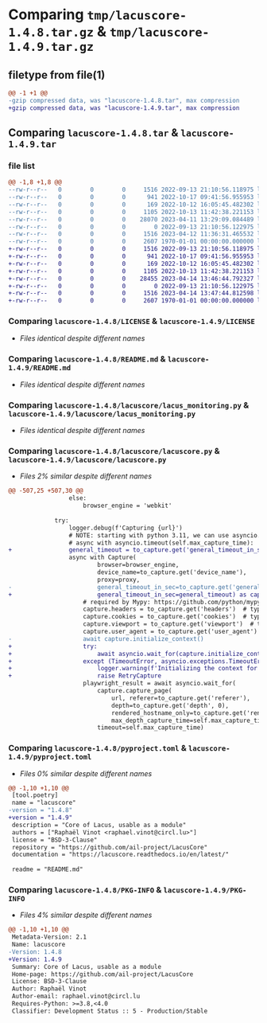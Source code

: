 # Comparing `tmp/lacuscore-1.4.8.tar.gz` & `tmp/lacuscore-1.4.9.tar.gz`

## filetype from file(1)

```diff
@@ -1 +1 @@
-gzip compressed data, was "lacuscore-1.4.8.tar", max compression
+gzip compressed data, was "lacuscore-1.4.9.tar", max compression
```

## Comparing `lacuscore-1.4.8.tar` & `lacuscore-1.4.9.tar`

### file list

```diff
@@ -1,8 +1,8 @@
--rw-r--r--   0        0        0     1516 2022-09-13 21:10:56.118975 lacuscore-1.4.8/LICENSE
--rw-r--r--   0        0        0      941 2022-10-17 09:41:56.955953 lacuscore-1.4.8/README.md
--rw-r--r--   0        0        0      169 2022-10-12 16:05:45.482302 lacuscore-1.4.8/lacuscore/__init__.py
--rw-r--r--   0        0        0     1105 2022-10-13 11:42:38.221153 lacuscore-1.4.8/lacuscore/lacus_monitoring.py
--rw-r--r--   0        0        0    28070 2023-04-11 13:29:09.084489 lacuscore-1.4.8/lacuscore/lacuscore.py
--rw-r--r--   0        0        0        0 2022-09-13 21:10:56.122975 lacuscore-1.4.8/lacuscore/py.typed
--rw-r--r--   0        0        0     1516 2023-04-12 11:36:31.465532 lacuscore-1.4.8/pyproject.toml
--rw-r--r--   0        0        0     2607 1970-01-01 00:00:00.000000 lacuscore-1.4.8/PKG-INFO
+-rw-r--r--   0        0        0     1516 2022-09-13 21:10:56.118975 lacuscore-1.4.9/LICENSE
+-rw-r--r--   0        0        0      941 2022-10-17 09:41:56.955953 lacuscore-1.4.9/README.md
+-rw-r--r--   0        0        0      169 2022-10-12 16:05:45.482302 lacuscore-1.4.9/lacuscore/__init__.py
+-rw-r--r--   0        0        0     1105 2022-10-13 11:42:38.221153 lacuscore-1.4.9/lacuscore/lacus_monitoring.py
+-rw-r--r--   0        0        0    28455 2023-04-14 13:46:44.792327 lacuscore-1.4.9/lacuscore/lacuscore.py
+-rw-r--r--   0        0        0        0 2022-09-13 21:10:56.122975 lacuscore-1.4.9/lacuscore/py.typed
+-rw-r--r--   0        0        0     1516 2023-04-14 13:47:44.812598 lacuscore-1.4.9/pyproject.toml
+-rw-r--r--   0        0        0     2607 1970-01-01 00:00:00.000000 lacuscore-1.4.9/PKG-INFO
```

### Comparing `lacuscore-1.4.8/LICENSE` & `lacuscore-1.4.9/LICENSE`

 * *Files identical despite different names*

### Comparing `lacuscore-1.4.8/README.md` & `lacuscore-1.4.9/README.md`

 * *Files identical despite different names*

### Comparing `lacuscore-1.4.8/lacuscore/lacus_monitoring.py` & `lacuscore-1.4.9/lacuscore/lacus_monitoring.py`

 * *Files identical despite different names*

### Comparing `lacuscore-1.4.8/lacuscore/lacuscore.py` & `lacuscore-1.4.9/lacuscore/lacuscore.py`

 * *Files 2% similar despite different names*

```diff
@@ -507,25 +507,30 @@
                 else:
                     browser_engine = 'webkit'
 
             try:
                 logger.debug(f'Capturing {url}')
                 # NOTE: starting with python 3.11, we can use asyncio.timeout
                 # async with asyncio.timeout(self.max_capture_time):
+                general_timeout = to_capture.get('general_timeout_in_sec')
                 async with Capture(
                         browser=browser_engine,
                         device_name=to_capture.get('device_name'),
                         proxy=proxy,
-                        general_timeout_in_sec=to_capture.get('general_timeout_in_sec')) as capture:
+                        general_timeout_in_sec=general_timeout) as capture:
                     # required by Mypy: https://github.com/python/mypy/issues/3004
                     capture.headers = to_capture.get('headers')  # type: ignore
                     capture.cookies = to_capture.get('cookies')  # type: ignore
                     capture.viewport = to_capture.get('viewport')  # type: ignore
                     capture.user_agent = to_capture.get('user_agent')  # type: ignore
-                    await capture.initialize_context()
+                    try:
+                        await asyncio.wait_for(capture.initialize_context(), timeout=general_timeout)
+                    except (TimeoutError, asyncio.exceptions.TimeoutError):
+                        logger.warning(f'Initializing the context for {url} took longer than the allowed general timeout ({general_timeout}s)')
+                        raise RetryCapture
                     playwright_result = await asyncio.wait_for(
                         capture.capture_page(
                             url, referer=to_capture.get('referer'),
                             depth=to_capture.get('depth', 0),
                             rendered_hostname_only=to_capture.get('rendered_hostname_only', True),
                             max_depth_capture_time=self.max_capture_time),
                         timeout=self.max_capture_time)
```

### Comparing `lacuscore-1.4.8/pyproject.toml` & `lacuscore-1.4.9/pyproject.toml`

 * *Files 0% similar despite different names*

```diff
@@ -1,10 +1,10 @@
 [tool.poetry]
 name = "lacuscore"
-version = "1.4.8"
+version = "1.4.9"
 description = "Core of Lacus, usable as a module"
 authors = ["Raphaël Vinot <raphael.vinot@circl.lu>"]
 license = "BSD-3-Clause"
 repository = "https://github.com/ail-project/LacusCore"
 documentation = "https://lacuscore.readthedocs.io/en/latest/"
 
 readme = "README.md"
```

### Comparing `lacuscore-1.4.8/PKG-INFO` & `lacuscore-1.4.9/PKG-INFO`

 * *Files 4% similar despite different names*

```diff
@@ -1,10 +1,10 @@
 Metadata-Version: 2.1
 Name: lacuscore
-Version: 1.4.8
+Version: 1.4.9
 Summary: Core of Lacus, usable as a module
 Home-page: https://github.com/ail-project/LacusCore
 License: BSD-3-Clause
 Author: Raphaël Vinot
 Author-email: raphael.vinot@circl.lu
 Requires-Python: >=3.8,<4.0
 Classifier: Development Status :: 5 - Production/Stable
```

